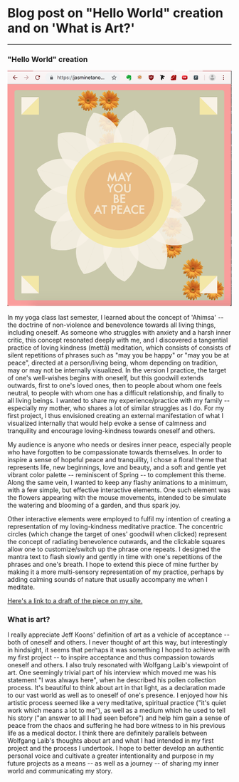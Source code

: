 # Blog post on "Hello World" creation and on 'What is Art?'
------
### "Hello World" creation
![Jasmine Tan](images/metta.png)

In my yoga class last semester, I learned about the concept of 'Ahimsa' -- the doctrine of non-violence and benevolence towards all living things, including oneself. As someone who struggles with anxiety and a harsh inner critic, this concept resonated deeply with me, and I discovered a tangential practice of loving kindness (mettā) meditation, which consists of consists of silent repetitions of phrases such as "may you be happy" or "may you be at peace", directed at a person/living being, whom depending on tradition, may or may not be internally visualized. In the version I practice, the target of one's well-wishes begins with oneself, but this goodwill extends outwards, first to one's loved ones, then to people about whom one feels neutral, to people with whom one has a difficult relationship, and finally to all living beings. I wanted to share my experience/practice with my family -- especially my mother, who shares a lot of similar struggles as I do. For my first project, I thus envisioned creating an external manifestation of what I visualized internally that would help evoke a sense of calmness and tranquility and encourage loving-kindness towards oneself and others.

My audience is anyone who needs or desires inner peace, especially people who have forgotten to be compassionate towards themselves. In order to inspire a sense of hopeful peace and tranquility, I chose a floral theme that represents life, new beginnings, love and beauty, and a soft and gentle yet vibrant color palette -- reminiscent of Spring -- to complement this theme. Along the same vein, I wanted to keep any flashy animations to a minimum, with a few simple, but effective interactive elements. One such element was the flowers appearing with the mouse movements, intended to be simulate the watering and blooming of a garden, and thus spark joy.

Other interactive elements were employed to fulfil my intention of creating a representation of my loving-kindness meditative practice. The concentric circles (which change the target of ones' goodwill when clicked) represent the concept of radiating benevolence outwards, and the clickable squares allow one to customize/switch up the phrase one repeats. I designed the mantra text to flash slowly and gently in time with one's repetitions of the phrases and one's breath. I hope to extend this piece of mine further by making it a more multi-sensory representation of my practice, perhaps by adding calming sounds of nature that usually accompany me when I meditate.

[Here's a link to a draft of the piece on my site.](https://jasminetanom.github.io/p5js-first-proj/)

### What is art?
I really appreciate Jeff Koons' definition of art as a vehicle of acceptance -- both of oneself and others. I never thought of art this way, but interestingly in hindsight, it seems that perhaps it was something I hoped to achieve with my first project -- to inspire acceptance and thus compassion towards oneself and others. I also truly resonated with Wolfgang Laib's viewpoint of art. One seemingly trivial part of his interview which moved me was his statement "I was always here", when he described his pollen collection process. It's beautiful to think about art in that light, as a declaration made to our vast world as well as to oneself of one's presence. I enjoyed how his artistic process seemed like a very meditative, spiritual practice ("it's quiet work which means a lot to me"), as well as a medium which he used to tell his story ("an answer to all I had seen before") and help him gain a sense of peace from the chaos and suffering he had bore witness to in his previous life as a medical doctor. I think there are definitely parallels between Wolfgang Laib's thoughts about art and what I had intended in my first project and the process I undertook. I hope to better develop an authentic personal voice and cultivate a greater intentionality and purpose in my future projects as a means -- as well as a journey -- of sharing my inner world and communicating my story.
